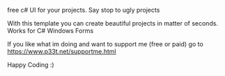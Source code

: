 free c# UI for your projects. Say stop to ugly projects

With this template you can create beautiful projects in matter of seconds. Works for C# Windows Forms

If you like what im doing and want to support me (free or paid) go to https://www.p33t.net/supportme.html

Happy Coding :)

